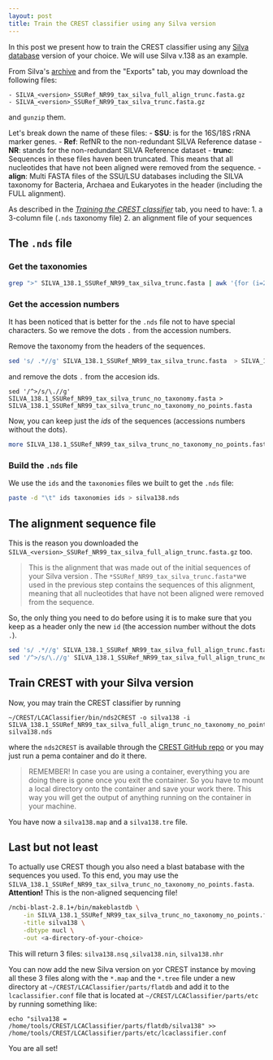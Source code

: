 ```yaml
---
layout: post
title: Train the CREST classifier using any Silva version
---
```


In this post we present how to train the CREST classifier using any [Silva database](https://www.arb-silva.de/) version 
of your choice. 
We will use Silva v.138 as an example. 

From Silva's [archive](https://www.arb-silva.de/download/archive/) and from the "Exports" tab, 
you may download the following files: 

    - SILVA_<version>_SSURef_NR99_tax_silva_full_align_trunc.fasta.gz
    - SILVA_<version>_SSURef_NR99_tax_silva_trunc.fasta.gz

and `gunzip` them. 

Let's break down the name of these files:
    - **SSU**: is for the 16S/18S rRNA marker genes.
    - **Ref**: RefNR to the non-redundant SILVA Reference datase
    - **NR**: stands for the non-redundant SILVA Reference dataset
    - **trunc**: Sequences in these files haven been truncated. This means that all nucleotides that have not been aligned were removed from the sequence.
    - **align**: Multi FASTA files of the SSU/LSU databases including the SILVA taxonomy for Bacteria, Archaea and Eukaryotes in the header (including the FULL alignment).

As described in the [*Training the CREST classifier*](https://hariszaf.github.io/pema_documentation/training_crest_classifier/) tab, 
you need to have: 
    1. a 3-column file (`.nds` taxonomy file)
    2. an alignment file of your sequences 


## The `.nds` file

### Get the taxonomies 

```bash
grep ">" SILVA_138.1_SSURef_NR99_tax_silva_trunc.fasta | awk '{for (i=2; i<NF; i++) printf $i " "; print $NF}' > taxonomies
```

### Get the accession numbers 

It has been noticed that is better 
for the `.nds` file not to have special characters.
So we remove the dots `.` from the accession numbers. 

Remove the taxonomy from the headers of the sequences.
```bash
sed 's/ .*//g' SILVA_138.1_SSURef_NR99_tax_silva_trunc.fasta  > SILVA_138.1_SSURef_NR99_tax_silva_trunc_no_taxonomy.fasta
```
and remove the dots `.` from the accesion ids. 
```
sed '/^>/s/\.//g' SILVA_138.1_SSURef_NR99_tax_silva_trunc_no_taxonomy.fasta > SILVA_138.1_SSURef_NR99_tax_silva_trunc_no_taxonomy_no_points.fasta
```
Now, you can keep just the *ids* of the sequences (accessions numbers without the dots).
```bash
more SILVA_138.1_SSURef_NR99_tax_silva_trunc_no_taxonomy_no_points.fasta | grep ">"  > ids
```

### Build the `.nds` file
 
We use the `ids` and the `taxonomies` files we built to get the `.nds` file: 
```bash
paste -d "\t" ids taxonomies ids > silva138.nds
```

## The alignment sequence file 

This is the reason you downloaded the `SILVA_<version>_SSURef_NR99_tax_silva_full_align_trunc.fasta.gz` too. 

> This is the alignment that was made out of the initial sequences of your Silva version . The `*SSURef_NR99_tax_silva_trunc.fasta*`we used in the previous step contains the sequences of this alignment, meaning that all nucleotides that have not been aligned were removed from the sequence.

So, the only thing you need to do before using it is to make sure that you keep as a header only the new `id` 
(the accession number without the dots `.`).

```bash
sed 's/ .*//g' SILVA_138.1_SSURef_NR99_tax_silva_full_align_trunc.fasta > SILVA_138.1_SSURef_NR99_tax_silva_full_align_trunc_no_taxonomy.fasta
sed '/^>/s/\.//g' SILVA_138.1_SSURef_NR99_tax_silva_full_align_trunc_no_taxonomy.fasta > SILVA_138.1_SSURef_NR99_tax_silva_full_align_trunc_no_taxonomy_no_points.fasta
```

## Train CREST with your Silva version

Now, you may train the CREST classifier by running 

```
~/CREST/LCAClassifier/bin/nds2CREST -o silva138 -i SILVA_138.1_SSURef_NR99_tax_silva_full_align_trunc_no_taxonomy_no_points.fasta silva138.nds
```
where the `nds2CREST` is available through the [CREST GitHub repo](https://github.com/lanzen/CREST)
or you may just run a pema container and do it there. 

> REMEMBER! In case you are using a container, everything you are doing there is gone once you exit the container. So you have to mount a local directory onto the container and save your work there. This way you will get the output of anything running on the container in your machine. 

You have now a `silva138.map` and a `silva138.tre` file. 

## Last but not least

To actually use CREST though you also need a blast batabase with the sequences you used. 
To this end, you may use the `SILVA_138.1_SSURef_NR99_tax_silva_trunc_no_taxonomy_no_points.fasta`.
**Attention!**
This is the non-aligned sequencing file! 

```bash
/ncbi-blast-2.8.1+/bin/makeblastdb \
	-in SILVA_138.1_SSURef_NR99_tax_silva_trunc_no_taxonomy_no_points.fasta \
	-title silva138 \
	-dbtype nucl \
	-out <a-directory-of-your-choice>
```

This will return 3 files:
`silva138.nsq` ,`silva138.nin`, `silva138.nhr`

You can now add the new Silva version on yor CREST instance by moving all these 3 files along with the
`*.map` and the `*.tree` file under a new directory at 
`~/CREST/LCAClassifier/parts/flatdb`
and add it to the `lcaclassifier.conf` file that is located at
`~/CREST/LCAClassifier/parts/etc` by running something like: 

```
echo "silva138 = /home/tools/CREST/LCAClassifier/parts/flatdb/silva138" >> /home/tools/CREST/LCAClassifier/parts/etc/lcaclassifier.conf
```

You are all set! 

